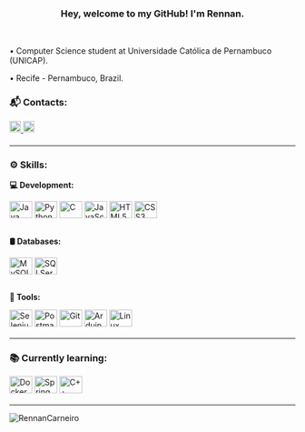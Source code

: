 <div>
  <h3 align="center">Hey, welcome to my GitHub! I'm Rennan.</h3>
  <br>
  <p>• Computer Science student at Universidade Católica de Pernambuco (UNICAP).</p>
  <p>• Recife - Pernambuco, Brazil.</p>
</div>



<div style="display: inline_block; margin-bottom: 20px;">
  <p><strong><h3>📬 Contacts:</h3></strong></p>
  <a href="mailto:rennanbarros10@gmail.com">
    <img height="20" src="https://img.shields.io/badge/Gmail-D14836?style=for-the-badge&logo=gmail&logoColor=white">
  </a>
  <a href="https://linkedin.com/in/rennan-carneiro-93899b27b">
    <img height="20" src="https://img.shields.io/badge/LinkedIn-0077B5?style=for-the-badge&logo=linkedin&logoColor=white">
  </a>
</div>

<hr>

<div style="display: inline_block; margin-bottom: 20px;">
  <p><strong><h3>⚙️ Skills:</h3></strong></p>
  
  <!-- Backend/front -->
  <p><strong>💻 Development:</strong></p>
  <div>
    <img align="center" alt="Java" height="30" width="40" src="https://cdn.jsdelivr.net/gh/devicons/devicon/icons/java/java-original.svg">
    <img align="center" alt="Python" height="30" width="40" src="https://cdn.jsdelivr.net/gh/devicons/devicon/icons/python/python-original.svg">
    <img align="center" alt="C" height="30" width="40" src="https://cdn.jsdelivr.net/gh/devicons/devicon/icons/c/c-original.svg">
    <img align="center" alt="JavaScript" height="30" width="40" src="https://cdn.jsdelivr.net/gh/devicons/devicon/icons/javascript/javascript-original.svg">
    <img align="center" alt="HTML5" height="30" width="40" src="https://cdn.jsdelivr.net/gh/devicons/devicon/icons/html5/html5-original.svg">
    <img align="center" alt="CSS3" height="30" width="40" src="https://cdn.jsdelivr.net/gh/devicons/devicon/icons/css3/css3-original.svg">
  </div>
  <br>

  <!-- Database -->
  <p><strong>🛢️ Databases:</strong></p>
  <div>
    <img align="center" alt="MySQL" height="30" width="40" src="https://cdn.jsdelivr.net/gh/devicons/devicon/icons/mysql/mysql-original.svg">
    <img align="center" alt="SQLServer" height="30" width="40" src="https://www.svgrepo.com/show/303229/microsoft-sql-server-logo.svg">
  </div>
  <br>

  <!-- tools -->
  <p><strong>🔧 Tools:</strong></p>
  <div>
    <img align="center" alt="Selenium" height="30" width="40" src="https://raw.githubusercontent.com/detain/svg-logos/780f25886640cef088af994181646db2f6b1a3f8/svg/selenium-logo.svg">
    <img align="center" alt="Postman" height="30" width="40" src="https://cdn.jsdelivr.net/gh/devicons/devicon/icons/postman/postman-original.svg">
    <img align="center" alt="Git" height="30" width="40" src="https://www.vectorlogo.zone/logos/git-scm/git-scm-icon.svg">
    <img align="center" alt="Arduino" height="30" width="40" src="https://cdn.worldvectorlogo.com/logos/arduino-1.svg">
    <img align="center" alt="Linux" height="30" width="40" src="https://cdn.jsdelivr.net/gh/devicons/devicon/icons/linux/linux-original.svg">
  </div>
</div>

<hr>

<strong><h3>📚 Currently learning:</h3></strong>
<div style="margin-bottom: 20px;">
  <img align="center" alt="Docker" height="30" width="40" src="https://cdn.jsdelivr.net/gh/devicons/devicon/icons/docker/docker-original.svg">
  <img align="center" alt="Spring" height="30" width="40" src="https://cdn.jsdelivr.net/gh/devicons/devicon/icons/spring/spring-original.svg">
  <img align="center" alt="C++" height="30" width="40" src="https://cdn.jsdelivr.net/gh/devicons/devicon/icons/cplusplus/cplusplus-original.svg">
</div>

<hr>

<div>
  <p><img align="center" src="https://github-readme-stats.vercel.app/api/top-langs?username=rennancarneiro&show_icons=true&locale=en&layout=compact" alt="RennanCarneiro" /></p>
</div>
